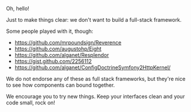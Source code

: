 Oh, hello!

Just to make things clear: we don't want to build a full-stack framework.

Some people played with it, though:

  * https://github.com/mrpoundsign/Reverence
  * https://github.com/augustohp/Eight
  * https://github.com/alganet/Resplendor
  * https://gist.github.com/2256112
  * https://github.com/alganet/ConfigDoctrineSymfony2HttpKernel/

We do not endorse any of these as full stack frameworks, but they're nice to see how components can bound together.

We encourage you to try new things. Keep your interfaces clean and your code small, rock on!